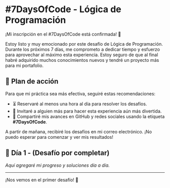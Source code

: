 # #7DaysOfCode - Lógica de Programación

¡Mi inscripción en el #7DaysOfCode está confirmada! 🎉

Estoy listo y muy emocionado por este desafío de Lógica de Programación. Durante los próximos 7 días, me comprometo a dedicar tiempo y esfuerzo para aprovechar al máximo esta experiencia. Estoy seguro de que al final habré adquirido muchos conocimientos nuevos y tendré un proyecto más para mi portafolio.

## 🚀 Plan de acción
Para que mi práctica sea más efectiva, seguiré estas recomendaciones:
- ⏳ Reservaré al menos una hora al día para resolver los desafíos.
- 👥 Invitaré a alguien más para hacer esta experiencia aún más divertida.
- 📢 Compartiré mis avances en GitHub y redes sociales usando la etiqueta **#7DaysOfCode**.

A partir de mañana, recibiré los desafíos en mi correo electrónico. ¡No puedo esperar para comenzar y ver mis resultados!

## 📅 Día 1 - (Desafío por completar)
*Aquí agregaré mi progreso y soluciones día a día.*

---

¡Nos vemos en el primer desafío! 🚀
